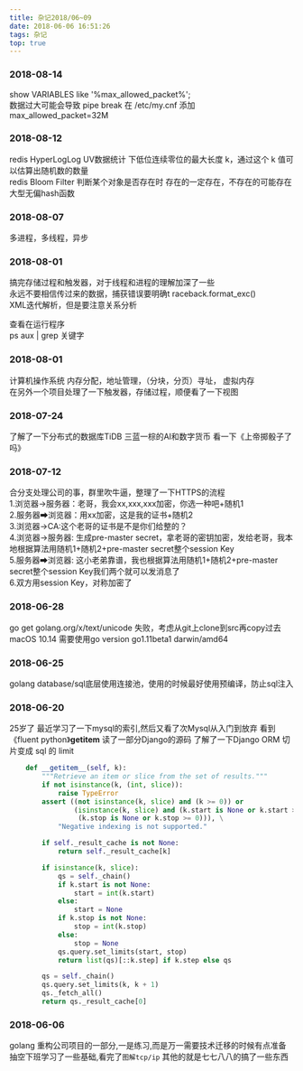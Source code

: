 ```yaml
---
title: 杂记2018/06~09
date: 2018-06-06 16:51:26
tags: 杂记
top: true
---
```


### 2018-08-14
show VARIABLES like '%max_allowed_packet%';  
数据过大可能会导致 pipe break  在 /etc/my.cnf 添加 max_allowed_packet=32M  

### 2018-08-12
redis HyperLogLog UV数据统计 下低位连续零位的最大长度 k，通过这个 k 值可以估算出随机数的数量  
redis Bloom Filter 判断某个对象是否存在时 存在的一定存在，不存在的可能存在 大型无偏hash函数


### 2018-08-07
多进程，多线程，异步

### 2018-08-01
搞完存储过程和触发器，对于线程和进程的理解加深了一些  
永远不要相信传过来的数据，捕获错误要明确t raceback.format_exc()  
XML迭代解析，但是要注意关系分析  

查看在运行程序  
ps aux | grep 关键字  

### 2018-08-01
计算机操作系统 内存分配，地址管理，（分块，分页）寻址， 虚拟内存  
在另外一个项目处理了一下触发器，存储过程，顺便看了一下视图


### 2018-07-24
了解了一下分布式的数据库TiDB
三蓝一棕的AI和数字货币
看一下《上帝掷骰子了吗》

### 2018-07-12
合分支处理公司的事，群里吹牛逼，整理了一下HTTPS的流程  
1.浏览器→服务器：老哥，我会xx,xxx,xxx加密，你选一种吧+随机1  
2.服务器➡浏览器：用xx加密，这是我的证书+随机2  
3.浏览器→CA:这个老哥的证书是不是你们给整的？  
4.浏览器→服务器: 生成pre-master secret，拿老哥的密钥加密，发给老哥，我本地根据算法用随机1+随机2+pre-master secret整个session Key  
5.服务器➡浏览器: 这小老弟靠谱，我也根据算法用随机1+随机2+pre-master secret整个session Key我们两个就可以发消息了  
6.双方用session Key，对称加密了  


### 2018-06-28
go get golang.org/x/text/unicode 失败，考虑从git上clone到src再copy过去
macOS 10.14 需要使用go version go1.11beta1 darwin/amd64

### 2018-06-25
golang database/sql底层使用连接池，使用的时候最好使用预编译，防止sql注入

### 2018-06-20
25岁了
最近学习了一下mysql的索引,然后又看了次Mysql从入门到放弃
看到《fluent python》__getitem__ 读了一部分Django的源码
了解了一下Django ORM 切片变成 sql 的 limit
```python
    def __getitem__(self, k):
        """Retrieve an item or slice from the set of results."""
        if not isinstance(k, (int, slice)):
            raise TypeError
        assert ((not isinstance(k, slice) and (k >= 0)) or
                (isinstance(k, slice) and (k.start is None or k.start >= 0) and
                 (k.stop is None or k.stop >= 0))), \
            "Negative indexing is not supported."

        if self._result_cache is not None:
            return self._result_cache[k]

        if isinstance(k, slice):
            qs = self._chain()
            if k.start is not None:
                start = int(k.start)
            else:
                start = None
            if k.stop is not None:
                stop = int(k.stop)
            else:
                stop = None
            qs.query.set_limits(start, stop)
            return list(qs)[::k.step] if k.step else qs

        qs = self._chain()
        qs.query.set_limits(k, k + 1)
        qs._fetch_all()
        return qs._result_cache[0]
```


### 2018-06-06
golang 重构公司项目的一部分,一是练习,而是万一需要技术迁移的时候有点准备
抽空下班学习了一些基础,看完了`图解tcp/ip`
其他的就是七七八八的搞了一些东西

